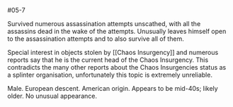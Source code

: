 #05-7

Survived numerous assassination attempts unscathed, with all the assassins dead in the wake of the attempts. Unusually leaves himself open to the assassination attempts and to also survive all of them.

Special interest in objects stolen by [[Chaos Insurgency]] and numerous reports say that he is the current head of the Chaos Insurgency. This contradicts the many other reports about the Chaos Insurgencies status as a splinter organisation, unfortunately this topic is extremely unreliable.

Male. European descent. American origin. Appears to be mid-40s; likely older. No unusual appearance.